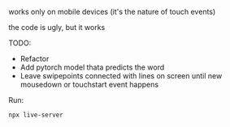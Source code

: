 works only on mobile devices (it's the nature of touch events)

the code is ugly, but it works

TODO:
* Refactor
* Add pytorch model thata predicts the word
* Leave swipepoints connected with lines on screen until new  mousedown or touchstart event happens

Run: 

``` sh
npx live-server
```